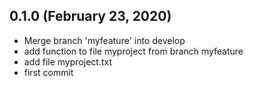 ## 0.1.0 (February 23, 2020)
  - Merge branch 'myfeature' into develop
  - add function to file myproject from branch myfeature
  - add file myproject.txt
  - first commit

